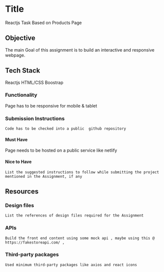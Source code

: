 # Title

Reactjs Task Based on Products Page
## Objective

The main Goal of this assignment is to build an interactive and responsive webpage.

## Tech Stack

Reactjs
HTML/CSS
Boostrap 

### Functionality

Page has to be responsive for mobile & tablet



### Submission Instructions
    Code has to be checked into a public  github repository 
#### Must Have

Page needs to be hosted on a public service like netlify

#### Nice to Have

    List the suggested instructions to follow while submitting the project mentioned in the Assignment, if any

## Resources

### Design files

    List the references of design files required for the Assignment

### APIs

    Build the front end content using some mock api , maybe using this @
    https://fakestoreapi.com/ ,
### Third-party packages

    Used minimum third-party packages like axios and react icons
